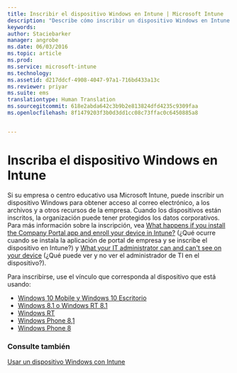 ```yaml
---
title: Inscribir el dispositivo Windows en Intune | Microsoft Intune
description: "Describe cómo inscribir un dispositivo Windows en Intune."
keywords: 
author: Staciebarker
manager: angrobe
ms.date: 06/03/2016
ms.topic: article
ms.prod: 
ms.service: microsoft-intune
ms.technology: 
ms.assetid: d217ddcf-4908-4047-97a1-716bd433a13c
ms.reviewer: priyar
ms.suite: ems
translationtype: Human Translation
ms.sourcegitcommit: 618e2abda642c3b9b2e813824dfd4235c9309faa
ms.openlocfilehash: 8f1479203f3b0d3dd1cc08c73ffac0c6450885a8


---
```



# Inscriba el dispositivo Windows en Intune

Si su empresa o centro educativo usa Microsoft Intune, puede inscribir un dispositivo Windows para obtener acceso al correo electrónico, a los archivos y a otros recursos de la empresa. Cuando los dispositivos están inscritos, la organización puede tener protegidos los datos corporativos. Para más información sobre la inscripción, vea [What happens if you install the Company Portal app and enroll your device in Intune?](what-happens-if-you-install-the-company-portal-app-and-enroll-your-device-in-intune-windows.md) (¿Qué ocurre cuando se instala la aplicación de portal de empresa y se inscribe el dispositivo en Intune?) y [What your IT administrator can and can't see on your device](what-can-your-it-administrator-see-when-you-enroll-your-device-in-intune-windows.md) (¿Qué puede ver y no ver el administrador de TI en el dispositivo?).

Para inscribirse, use el vínculo que corresponda al dispositivo que está usando:

- [Windows 10 Mobile y Windows 10 Escritorio](enroll-your-w10-phone-or-w10-pc-windows.md)</br>
- [Windows 8.1 o Windows RT 8.1](enroll-your-w81-or-rt81-windows.md)</br>
- [Windows RT](enroll-your-rt-windows.md)</br>
- [Windows Phone 8,1](enroll-your-wp81-windows.md)</br>
- [Windows Phone 8](enroll-your-wp8-windows.md)


### Consulte también
[Usar un dispositivo Windows con Intune](using-your-windows-device-with-intune.md)



<!--HONumber=Jul16_HO4-->


